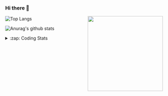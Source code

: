 ### Hi there 👋

<!--
**tao8687/tao8687** is a ✨ _special_ ✨ repository because its `README.md` (this file) appears on your GitHub profile.

Here are some ideas to get you started:

- 🔭 I’m currently working on ...
- 🌱 I’m currently learning ...
- 👯 I’m looking to collaborate on ...
- 🤔 I’m looking for help with ...
- 💬 Ask me about ...
- 📫 How to reach me: ...
- 😄 Pronouns: ...
- ⚡ Fun fact: ...
-->

<img align='right' src="https://media.giphy.com/media/M9gbBd9nbDrOTu1Mqx/giphy.gif" width="240">

  
![Top Langs](https://github-readme-stats.vercel.app/api/top-langs/?username=tao8687&layout=compact&title_color=23238E&text_color=A67D3D)

![Anurag's github stats](https://github-readme-stats.vercel.app/api?username=tao8687&show_icons=true&&text_color=A67D3D&title_color=23238E&show_icons=false&count_private=true&hide=stars)

<details>
  <summary>:zap: Coding Stats</summary>
  <br>
    
<!--START_SECTION:waka-->

```txt
From: 12 August 2024 - To: 19 August 2024

C++                3 hrs 57 mins   █████████▓░░░░░░░░░░░░░░░   39.30 %
Python             3 hrs 9 mins    ███████▓░░░░░░░░░░░░░░░░░   31.28 %
CMake              1 hr 6 mins     ██▓░░░░░░░░░░░░░░░░░░░░░░   11.03 %
Other              1 hr 5 mins     ██▓░░░░░░░░░░░░░░░░░░░░░░   10.89 %
Markdown           19 mins         ▓░░░░░░░░░░░░░░░░░░░░░░░░   03.14 %
```

<!--END_SECTION:waka-->
</details>
